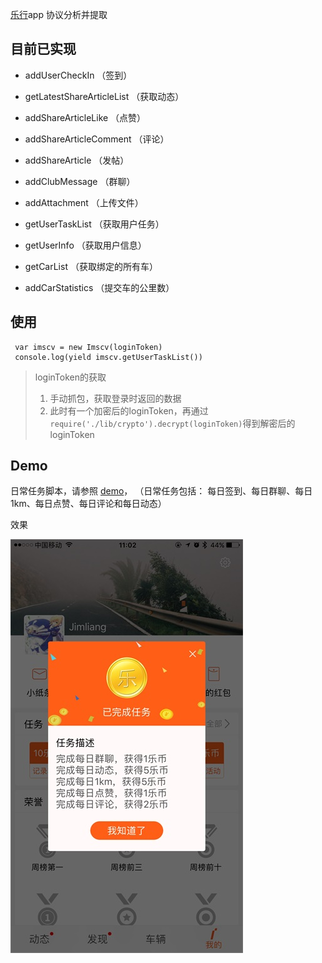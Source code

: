 
[乐行](https://www.imscv.com/)app 协议分析并提取

## 目前已实现

- addUserCheckIn （签到）

- getLatestShareArticleList （获取动态）

- addShareArticleLike （点赞）

- addShareArticleComment （评论）

- addShareArticle （发帖）

- addClubMessage （群聊）

- addAttachment （上传文件）

- getUserTaskList （获取用户任务）

- getUserInfo （获取用户信息）

- getCarList （获取绑定的所有车）

- addCarStatistics （提交车的公里数）

## 使用

```
 var imscv = new Imscv(loginToken)
 console.log(yield imscv.getUserTaskList())
```

> loginToken的获取
>
> 1. 手动抓包，获取登录时返回的数据
> 2. 此时有一个加密后的loginToken，再通过`require('./lib/crypto').decrypt(loginToken)`得到解密后的loginToken


## Demo

日常任务脚本，请参照 [demo](example/test.js)， （日常任务包括： 每日签到、每日群聊、每日1km、每日点赞、每日评论和每日动态）

效果

![效果](example/result.jpg)